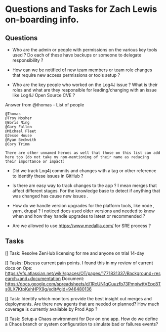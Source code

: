 # Questions and Tasks for Zach Lewis on-boarding info.

## Questions

- Who are the admin or people with permissions on the various key tools used ?   Do each of these have backups or someone to delegate responsibility ?

- How can we be notified of new team members or team role changes that require new access permissions or tools setup ?

- Who are the key people who worked on the Log4J issue ?  What is their roles and what are they responsible for leading/changing with an issue like Log4J Open Source CVE ?

Answer from @thomas - List of people 
```
@Thomas 
@Troy Mosher
@Boris Ning
@Gary Fallon
@Michael Fleet
@Jesse House
@Ryan Beckwith
@Cory Trimm

There are other unnamed heroes as well that those on this list can add here too (do not take my non-mentioning of their name as reducing their importance or impact) 

```

- Did we track Log4j commits and changes with a tag or other reference to identify these issues in GitHub ?

- Is there am easy way to track changes to the app ?  I mean merges that affect different stages.   For the knowledge base to detect if anything that was changed has cause new issues .


- How do we handle version upgrades for the platform tools, like node , yarn, drupal ?  I noticed docs used older versions and needed to know when and how they handle upgrades to latest or recommended ?

- Are we allowed to use https://www.medallia.com/ for SRE process ?

## Tasks

[] Task: Resolve ZenHub licensing for me and anyone on trial 14-day

[] Tasks: Discuss current pain points.  I found this in my review of current docs on Ops:  https://vfs.atlassian.net/wiki/spaces/OT/pages/1771831337/Background+research+and+documentation
Document: https://docs.google.com/spreadsheets/d/1RcUN1qCuuzfb73PmpiwttVEpc8Ts0LX7KtpKehHPX9g/edit#gid=946480136

[] Task:  Identify which monitors provide the best  insight out merges and deployments.  Are there new agents that are needed or planned?  How much coverage is currently available by Prod App ?

[] Task: Setup a Chaos environment for Dev on one app.  How do we define a Chaos branch or system configuration to simulate bad or failures events?
